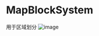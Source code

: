 # MapBlockSystem
用于区域划分
![image](https://user-images.githubusercontent.com/69066257/176859232-b0e79162-a2de-4c01-bc21-441a81576901.png)
